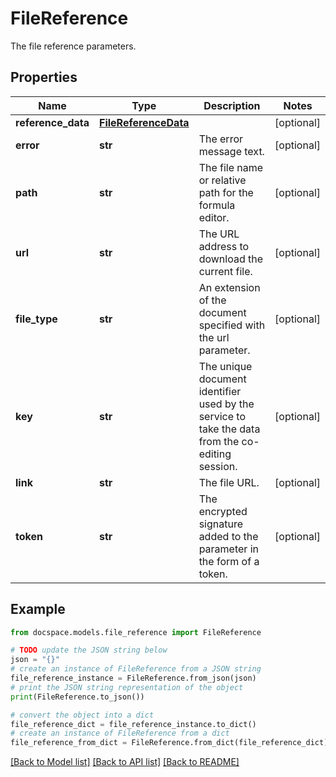 # FileReference

The file reference parameters.

## Properties

Name | Type | Description | Notes
------------ | ------------- | ------------- | -------------
**reference_data** | [**FileReferenceData**](FileReferenceData.md) |  | [optional] 
**error** | **str** | The error message text. | [optional] 
**path** | **str** | The file name or relative path for the formula editor. | [optional] 
**url** | **str** | The URL address to download the current file. | [optional] 
**file_type** | **str** | An extension of the document specified with the url parameter. | [optional] 
**key** | **str** | The unique document identifier used by the service to take the data from the co-editing session. | [optional] 
**link** | **str** | The file URL. | [optional] 
**token** | **str** | The encrypted signature added to the parameter in the form of a token. | [optional] 

## Example

```python
from docspace.models.file_reference import FileReference

# TODO update the JSON string below
json = "{}"
# create an instance of FileReference from a JSON string
file_reference_instance = FileReference.from_json(json)
# print the JSON string representation of the object
print(FileReference.to_json())

# convert the object into a dict
file_reference_dict = file_reference_instance.to_dict()
# create an instance of FileReference from a dict
file_reference_from_dict = FileReference.from_dict(file_reference_dict)
```
[[Back to Model list]](../README.md#documentation-for-models) [[Back to API list]](../README.md#documentation-for-api-endpoints) [[Back to README]](../README.md)


